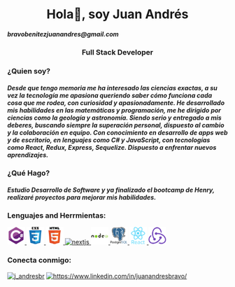 <!--
**JuanAndresBr/JuanAndresBr** is a ✨ _special_ ✨ repository because its `README.md` (this file) appears on your GitHub profile.

Here are some ideas to get you started:

- 🔭 I’m currently working on ...
- 🌱 I’m currently learning ...
- 👯 I’m looking to collaborate on ...
- 🤔 I’m looking for help with ...
- 💬 Ask me about ...
- 📫 How to reach me: ...
- 😄 Pronouns: ...
- ⚡ Fun fact: ...
-->
<h1 align="center">Hola👋, soy Juan Andrés</h1>
<h5>bravobenitezjuanandres@gmail.com </H5>
<h3 align="center">Full Stack Developer</h3>
<h3>¿Quien soy?</h3>
<h5>Desde que tengo memoria me ha interesado las ciencias exactas, a su vez la tecnología me apasiona queriendo saber cómo funciona cada cosa que me rodea, con curiosidad y apasionadamente. He desarrollado mis habilidades en las matemáticas y programación, me he dirigido por ciencias como la geología y astronomía. Siendo serio y entregado a mis deberes, buscando siempre la superación personal, dispuesto al cambio y la colaboración en equipo. Con conocimiento en desarrollo de apps web y de escritorio, en lenguajes como C# y JavaScript, con tecnologías como React, Redux, Express, Sequelize. Dispuesto a enfrentar nuevos aprendizajes.</h5>
<h3>¿Qué Hago?</h3>
<h5>Estudio Desarrollo de Software y ya finalizado el bootcamp de Henry, realizaré proyectos para mejorar mis habilidades.</h5>


<h3 align="left">Lenguajes  and Herrmientas:</h3>
<p align="left"> <a href="https://www.w3schools.com/cs/" target="_blank" rel="noreferrer"> <img src="https://raw.githubusercontent.com/devicons/devicon/master/icons/csharp/csharp-original.svg" alt="csharp" width="40" height="40"/> </a> <a href="https://www.w3schools.com/css/" target="_blank" rel="noreferrer"> <img src="https://raw.githubusercontent.com/devicons/devicon/master/icons/css3/css3-original-wordmark.svg" alt="css3" width="40" height="40"/> </a> <a href="https://www.w3.org/html/" target="_blank" rel="noreferrer"> <img src="https://raw.githubusercontent.com/devicons/devicon/master/icons/html5/html5-original-wordmark.svg" alt="html5" width="40" height="40"/> </a> <a href="https://nextjs.org/" target="_blank" rel="noreferrer"> <img src="https://cdn.worldvectorlogo.com/logos/nextjs-2.svg" alt="nextjs" width="40" height="40"/> </a> <a href="https://nodejs.org" target="_blank" rel="noreferrer"> <img src="https://raw.githubusercontent.com/devicons/devicon/master/icons/nodejs/nodejs-original-wordmark.svg" alt="nodejs" width="40" height="40"/> </a> <a href="https://www.postgresql.org" target="_blank" rel="noreferrer"> <img src="https://raw.githubusercontent.com/devicons/devicon/master/icons/postgresql/postgresql-original-wordmark.svg" alt="postgresql" width="40" height="40"/> </a> <a href="https://reactjs.org/" target="_blank" rel="noreferrer"> <img src="https://raw.githubusercontent.com/devicons/devicon/master/icons/react/react-original-wordmark.svg" alt="react" width="40" height="40"/> </a> <a href="https://redux.js.org" target="_blank" rel="noreferrer"> <img src="https://raw.githubusercontent.com/devicons/devicon/master/icons/redux/redux-original.svg" alt="redux" width="40" height="40"/> </a> </p>
<h3 align="left">Conecta conmigo:</h3>
<p align="left">
<a href="https://twitter.com/j_andresbr" target="blank"><img align="center" src="https://raw.githubusercontent.com/rahuldkjain/github-profile-readme-generator/master/src/images/icons/Social/twitter.svg" alt="j_andresbr" height="30" width="40" /></a>
<a href="https://linkedin.com/in/https://www.linkedin.com/in/juanandresbravo/" target="blank"><img align="center" src="https://raw.githubusercontent.com/rahuldkjain/github-profile-readme-generator/master/src/images/icons/Social/linked-in-alt.svg" alt="https://www.linkedin.com/in/juanandresbravo/" height="30" width="40" /></a>
</p>


